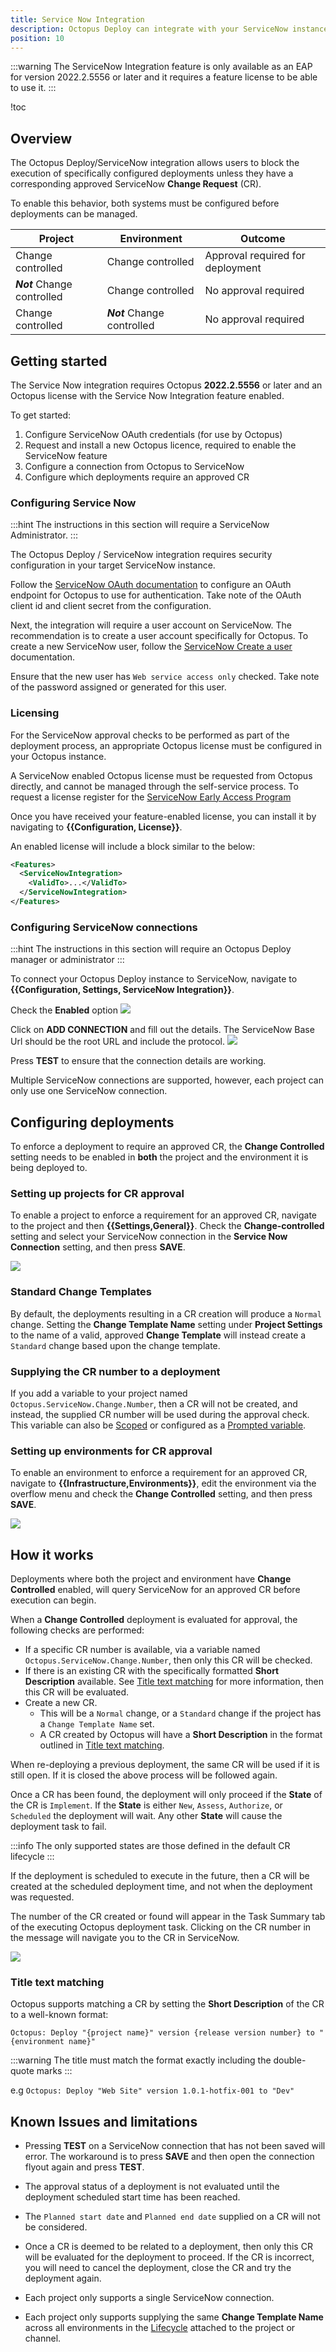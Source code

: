 ```yaml
---
title: Service Now Integration
description: Octopus Deploy can integrate with your ServiceNow instance for deployment control using Change Request approvals
position: 10
---
```


:::warning
The ServiceNow Integration feature is only available as an EAP for version 2022.2.5556 or later and it requires a feature license to be able to use it.
:::

!toc

## Overview

The Octopus Deploy/ServiceNow integration allows users to block the execution of specifically configured deployments unless they have a corresponding approved ServiceNow **Change Request** (CR).

To enable this behavior, both systems must be configured before deployments can be managed.

| Project | Environment | Outcome |
|--|--|--|
| Change controlled| Change controlled| Approval required for deployment |
| **_Not_** Change controlled| Change controlled| No approval required |
| Change controlled| **_Not_** Change controlled| No approval required |


## Getting started

The Service Now integration requires Octopus **2022.2.5556** or later and an Octopus license with the Service Now Integration feature enabled.

To get started:
1. Configure ServiceNow OAuth credentials (for use by Octopus)
1. Request and install a new Octopus licence, required to enable the ServiceNow feature
1. Configure a connection from Octopus to ServiceNow
1. Configure which deployments require an approved CR

### Configuring Service Now

:::hint
The instructions in this section will require a ServiceNow Administrator.
:::

The Octopus Deploy / ServiceNow integration requires security configuration in your target ServiceNow instance. 

Follow the [ServiceNow OAuth documentation](https://docs.servicenow.com/bundle/sandiego-platform-administration/page/administer/security/task/t_SettingUpOAuth.html) to configure an OAuth endpoint for Octopus to use for authentication. Take note of the OAuth client id and client secret from the configuration.

Next, the integration will require a user account on ServiceNow. The recommendation is to create a user account specifically for Octopus.
To create a new ServiceNow user, follow the [ServiceNow Create a user](https://docs.servicenow.com/en-US/bundle/sandiego-platform-administration/page/administer/users-and-groups/task/t_CreateAUser.html) documentation. 

Ensure that the new user has `Web service access only` checked. 
Take note of the password assigned or generated for this user.

### Licensing

For the ServiceNow approval checks to be performed as part of the deployment process, an appropriate Octopus license must be configured in your Octopus instance.

A ServiceNow enabled Octopus license must be requested from Octopus directly, and cannot be managed through the self-service process. To request a license register for the [ServiceNow Early Access Program](https://octopusdeploy.typeform.com/servicenow-eap)

Once you have received your feature-enabled license, you can install it by navigating to **{{Configuration, License}}**. 

An enabled license will include a block similar to the below:

```xml
<Features>
  <ServiceNowIntegration>
    <ValidTo>...</ValidTo>
  </ServiceNowIntegration>
</Features>
```

### Configuring ServiceNow connections

:::hint
The instructions in this section will require an Octopus Deploy manager or administrator
:::

To connect your Octopus Deploy instance to ServiceNow, navigate to  **{{Configuration, Settings, ServiceNow Integration}}**.

Check the **Enabled** option
![](images/servicenow-connections-1.png)

Click on **ADD CONNECTION** and fill out the details.
The ServiceNow Base Url should be the root URL and include the protocol. 
![](images/servicenow-connections-2.png)

Press **TEST** to ensure that the connection details are working. 

Multiple ServiceNow connections are supported, however, each project can only use one ServiceNow connection.

## Configuring deployments

To enforce a deployment to require an approved CR, the **Change Controlled** setting needs to be enabled in **both** the project and the environment it is being deployed to.

### Setting up projects for CR approval

To enable a project to enforce a requirement for an approved CR, navigate to the project and then **{{Settings,General}}**.
Check the **Change-controlled** setting and select your ServiceNow connection in the **Service Now Connection** setting, and then press **SAVE**.

![](images/servicenow-project-settings.png)

### Standard Change Templates
By default, the deployments resulting in a CR creation will produce a `Normal` change. Setting the **Change Template Name** setting under **Project Settings** to the name of a valid, approved **Change Template** will instead create a `Standard` change based upon the change template.

### Supplying the CR number to a deployment

If you add a variable to your project named `Octopus.ServiceNow.Change.Number`, then a CR will not be created, and instead, the supplied CR number will be used during the approval check. This variable can also be [Scoped](/docs/projects/variables/index.md#scoping-variables) or configured as a [Prompted variable](/docs/projects/variables/prompted-variables.md).

### Setting up environments for CR approval

To enable an environment to enforce a requirement for an approved CR, navigate to **{{Infrastructure,Environments}}**, edit the environment via the overflow menu and check the **Change Controlled** setting, and then press **SAVE**.

![](images/servicenow-environment-settings.png)

## How it works

Deployments where both the project and environment have **Change Controlled** enabled, will query ServiceNow for an approved CR before execution can begin.

When a **Change Controlled** deployment is evaluated for approval, the following checks are performed:
- If a specific CR number is available, via a variable named `Octopus.ServiceNow.Change.Number`, then only this CR will be checked.
- If there is an existing CR with the specifically formatted **Short Description** available. See [Title text matching](#title-text-matching) for more information, then this CR will be evaluated.
- Create a new CR. 
  - This will be a `Normal` change, or a `Standard` change if the project has a `Change Template Name` set.
  - A CR created by Octopus will have a **Short Description** in the format outlined in [Title text matching](#title-text-matching).

When re-deploying a previous deployment, the same CR will be used if it is still open. If it is closed the above process will be followed again.

Once a CR has been found, the deployment will only proceed if the **State** of the CR is `Implement`. If the **State** is either `New`, `Assess`, `Authorize`, or `Scheduled` the deployment will wait. Any other **State** will cause the deployment task to fail.

:::info
The only supported states are those defined in the default CR lifecycle
:::

If the deployment is scheduled to execute in the future, then a CR will be created at the scheduled deployment time, and not when the deployment was requested.

The number of the CR created or found will appear in the Task Summary tab of the executing Octopus deployment task. Clicking on the CR number in the message will navigate you to the CR in ServiceNow.

![](images/servicenow-pending-cr-task-message.png)


### Title text matching

Octopus supports matching a CR by setting the **Short Description** of the CR to a well-known format:

`Octopus: Deploy "{project name}" version {release version number} to "{environment name}"`

:::warning
The title must match the format exactly including the double-quote marks
:::

e.g `Octopus: Deploy "Web Site" version 1.0.1-hotfix-001 to "Dev"`

## Known Issues and limitations

- Pressing **TEST** on a ServiceNow connection that has not been saved will error. The workaround is to press **SAVE** and then open the connection flyout again and press **TEST**.

- The approval status of a deployment is not evaluated until the deployment scheduled start time has been reached.

- The `Planned start date` and `Planned end date` supplied on a CR will not be considered.

- Once a CR is deemed to be related to a deployment, then only this CR will be evaluated for the deployment to proceed. If the CR is incorrect, you will need to cancel the deployment, close the CR and try the deployment again.

- Each project only supports a single ServiceNow connection.

- Each project only supports supplying the same **Change Template Name** across all environments in the [Lifecycle](/docs/releases/lifecycles/index.md/) attached to the project or channel. 